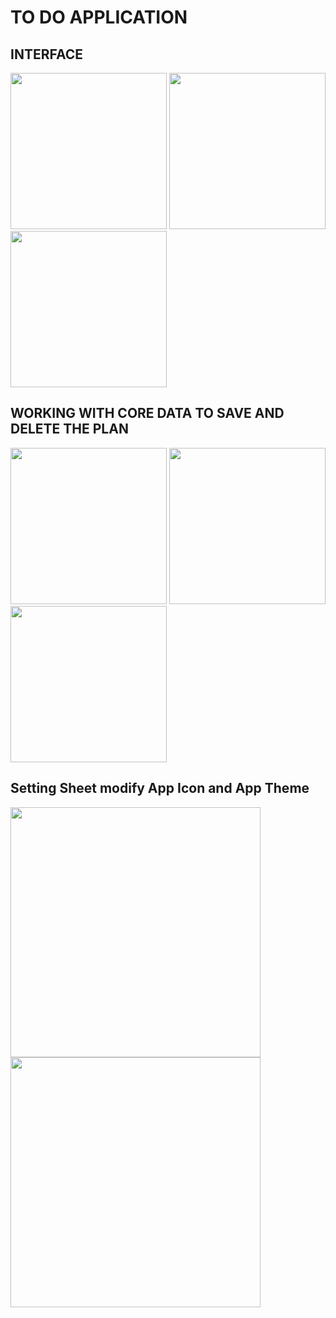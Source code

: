 # TO DO APPLICATION
## INTERFACE
<img src = "https://github.com/Hungtnq911/Todo-App/assets/43258226/45b4528d-9c6b-4eeb-9242-7e697090417a" width = "250">
<img src = "https://github.com/Hungtnq911/Todo-App/assets/43258226/5dd49f0b-95a8-43a0-b46f-f3a68e67c2d0" width = "250">
<img src = "https://github.com/Hungtnq911/Todo-App/assets/43258226/d473fa6e-5b60-452d-ac5b-8b3aa0cc383c" width = "250">

## WORKING WITH CORE DATA TO SAVE AND DELETE THE PLAN

<img src = "https://github.com/Hungtnq911/Todo-App/assets/43258226/03e10a89-a532-468d-9721-c24e46cd772b" width = "250">
<img src = "https://github.com/Hungtnq911/Todo-App/assets/43258226/238ae3d9-940e-4c5f-9f8d-9bf1969b3dc1" width = "250">
<img src = "https://github.com/Hungtnq911/Todo-App/assets/43258226/547bd044-7262-41c6-bac0-a06254e5814b" width = "250">

## Setting Sheet modify App Icon and App Theme
<img src = "https://github.com/Hungtnq911/Todo-App/assets/43258226/196b754d-fdf9-427d-a726-84c7b16b5c91" width = "400">

<img src = "https://github.com/Hungtnq911/Todo-App/assets/43258226/a61afa14-3ed1-4565-bb72-05f7af74cb81" width = "400">

